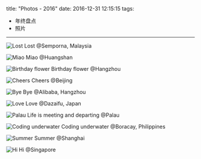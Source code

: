 title: "Photos - 2016"
date: 2016-12-31 12:15:15
tags:
- 年终盘点
- 照片
---

![Lost](http://wileam-images.b0.upaiyun.com/2016-photos/01diving.jpg!small)
Lost @Semporna, Malaysia

![Miao](http://wileam-images.b0.upaiyun.com/2016-photos/02miao.jpg!small)
Miao @Huangshan

![Birthday flower](http://wileam-images.b0.upaiyun.com/2016-photos/03birthday-flower.jpg!small)
Birthday flower @Hangzhou

![Cheers](http://wileam-images.b0.upaiyun.com/2016-photos/04beijing.jpg!small)
Cheers @Beijing

![Bye](http://wileam-images.b0.upaiyun.com/2016-photos/05bye-ali.jpg!small)
Bye @Alibaba, Hangzhou

![Love](http://wileam-images.b0.upaiyun.com/2016-photos/06cruise1.jpg!small)
Love @Dazaifu, Japan

![Palau](http://wileam-images.b0.upaiyun.com/2016-photos/06palau3.jpg!small)
Life is meeting and departing @Palau

![Coding underwater](http://wileam-images.b0.upaiyun.com/2016-photos/07boracay2.jpg!small)
Coding underwater @Boracay, Philippines

![Summer](http://wileam-images.b0.upaiyun.com/2016-photos/07shanghai.jpg!small)
Summer @Shanghai

![Hi](http://wileam-images.b0.upaiyun.com/2016-photos/12singapore.jpg!small)
Hi @Singapore